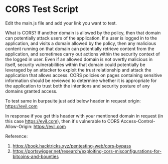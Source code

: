 # CORS Test Script

Edit the main.js file and add your link you want to test.

What is CORS?
If another domain is allowed by the policy, then that domain can potentially attack users of the application. If a user is logged in to the application, and visits a domain allowed by the policy, then any malicious content running on that domain can potentially retrieve content from the application, and sometimes carry out actions within the security context of the logged in user.
Even if an allowed domain is not overtly malicious in itself, security vulnerabilities within that domain could potentially be leveraged by an attacker to exploit the trust relationship and attack the application that allows access. CORS policies on pages containing sensitive information should be reviewed to determine whether it is appropriate for the application to trust both the intentions and security posture of any domains granted access.

To test same in burpsuite just add below header in request
origin: https://evil.com

In response if you get this header with your mentioned domain in request (in this case https://evil.com), then it's vulnerable to CORS
Access-Control-Allow-Origin: https://evil.com

Reference:
1. https://book.hacktricks.xyz/pentesting-web/cors-bypass
2. https://portswigger.net/research/exploiting-cors-misconfigurations-for-bitcoins-and-bounties
